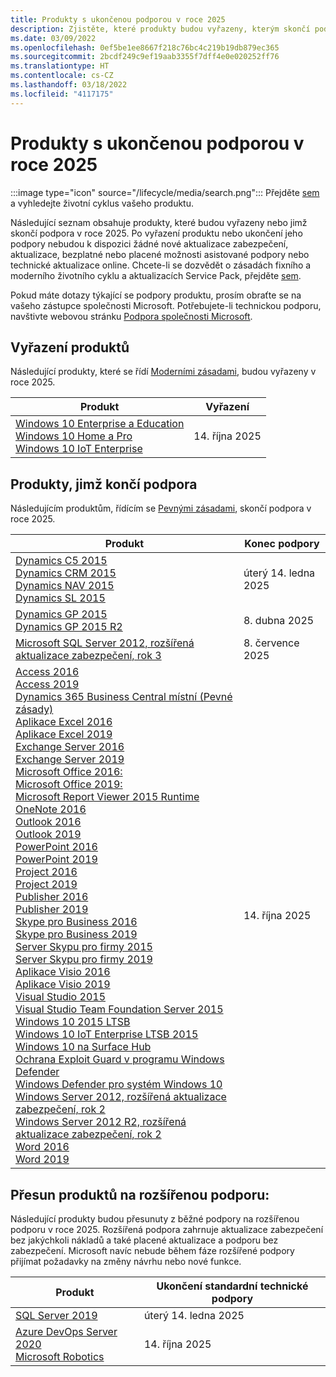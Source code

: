 ```yaml
---
title: Produkty s ukončenou podporou v roce 2025
description: Zjistěte, které produkty budou vyřazeny, kterým skončí podpora nebo přejdou z běžné na rozšířenou podporu v roce 2025.
ms.date: 03/09/2022
ms.openlocfilehash: 0ef5be1ee8667f218c76bc4c219b19db879ec365
ms.sourcegitcommit: 2bcdf249c9ef19aab3355f7dff4e0e020252ff76
ms.translationtype: HT
ms.contentlocale: cs-CZ
ms.lasthandoff: 03/18/2022
ms.locfileid: "4117175"
---
```

# <a name="products-ending-support-in-2025"></a>Produkty s ukončenou podporou v roce 2025

:::image type="icon" source="/lifecycle/media/search.png":::
Přejděte [sem](/lifecycle/products/) a vyhledejte životní cyklus vašeho produktu.

Následující seznam obsahuje produkty, které budou vyřazeny nebo jimž skončí podpora v roce 2025. Po vyřazení produktu nebo ukončení jeho podpory nebudou k dispozici žádné nové aktualizace zabezpečení, aktualizace, bezplatné nebo placené možnosti asistované podpory nebo technické aktualizace online. Chcete-li se dozvědět o zásadách fixního a moderního životního cyklu a aktualizacích Service Pack, přejděte [sem](/lifecycle/overview/product-end-of-support-overview).

Pokud máte dotazy týkající se podpory produktu, prosím obraťte se na vašeho zástupce společnosti Microsoft. Potřebujete-li technickou podporu, navštivte webovou stránku [Podpora společnosti Microsoft](https://support.microsoft.com/contactus/?ws=support).

## <a name="product-retirements"></a>Vyřazení produktů

Následující produkty, které se řídí [Moderními zásadami](/lifecycle/policies/modern), budou vyřazeny v roce 2025.

| Produkt | Vyřazení |
| --- | --- |
| [Windows 10 Enterprise a Education](/lifecycle/products/windows-10-enterprise-and-education?branch=live)<br>[Windows 10 Home a Pro](/lifecycle/products/windows-10-home-and-pro?branch=live)<br>[Windows 10 IoT Enterprise](/lifecycle/products/windows-10-iot-enterprise?branch=live)<br> | 14. října 2025 |




## <a name="products-reaching-end-of-support"></a>Produkty, jimž končí podpora

Následujícím produktům, řídícím se [Pevnými zásadami](/lifecycle/policies/fixed), skončí podpora v roce 2025.

| Produkt | Konec podpory |
| --- | --- |
| [Dynamics C5 2015](/lifecycle/products/dynamics-c5-2015?branch=live)<br>[Dynamics CRM 2015](/lifecycle/products/dynamics-crm-2015?branch=live)<br>[Dynamics NAV 2015](/lifecycle/products/dynamics-nav-2015?branch=live)<br>[Dynamics SL 2015](/lifecycle/products/dynamics-sl-2015?branch=live)<br> | úterý 14. ledna 2025 |
| [Dynamics GP 2015](/lifecycle/products/dynamics-gp-2015?branch=live)<br>[Dynamics GP 2015 R2](/lifecycle/products/dynamics-gp-2015-r2?branch=live)<br> | 8. dubna 2025 |
| [Microsoft SQL Server 2012, rozšířená aktualizace zabezpečení, rok 3](/lifecycle/products/microsoft-sql-server-2012?branch=live)<br> | 8. července 2025 |
| [Access 2016](/lifecycle/products/access-2016?branch=live)<br>[Access 2019](/lifecycle/products/access-2019?branch=live)<br>[Dynamics 365 Business Central místní (Pevné zásady)](/lifecycle/products/dynamics-365-business-central-onpremises-fixed-policy?branch=live)<br>[Aplikace Excel 2016](/lifecycle/products/excel-2016?branch=live)<br>[Aplikace Excel 2019](/lifecycle/products/excel-2019?branch=live)<br>[Exchange Server 2016](/lifecycle/products/exchange-server-2016?branch=live)<br>[Exchange Server 2019](/lifecycle/products/exchange-server-2019?branch=live)<br>[Microsoft Office 2016:](/lifecycle/products/microsoft-office-2016?branch=live)<br>[Microsoft Office 2019:](/lifecycle/products/microsoft-office-2019?branch=live)<br>[Microsoft Report Viewer 2015 Runtime](/lifecycle/products/microsoft-report-viewer-2015-runtime?branch=live)<br>[OneNote 2016](/lifecycle/products/onenote-2016?branch=live)<br>[Outlook 2016](/lifecycle/products/outlook-2016?branch=live)<br>[Outlook 2019](/lifecycle/products/outlook-2019?branch=live)<br>[PowerPoint 2016](/lifecycle/products/powerpoint-2016?branch=live)<br>[PowerPoint 2019](/lifecycle/products/powerpoint-2019?branch=live)<br>[Project 2016](/lifecycle/products/project-2016?branch=live)<br>[Project 2019](/lifecycle/products/project-2019?branch=live)<br>[Publisher 2016](/lifecycle/products/publisher-2016?branch=live)<br>[Publisher 2019](/lifecycle/products/publisher-2019?branch=live)<br>[Skype pro Business 2016](/lifecycle/products/skype-for-business-2016?branch=live)<br>[Skype pro Business 2019](/lifecycle/products/skype-for-business-2019?branch=live)<br>[Server Skypu pro firmy 2015](/lifecycle/products/skype-for-business-server-2015?branch=live)<br>[Server Skypu pro firmy 2019](/lifecycle/products/skype-for-business-server-2019?branch=live)<br>[Aplikace Visio 2016](/lifecycle/products/visio-2016?branch=live)<br>[Aplikace Visio 2019](/lifecycle/products/visio-2019?branch=live)<br>[Visual Studio 2015](/lifecycle/products/visual-studio-2015?branch=live)<br>[Visual Studio Team Foundation Server 2015](/lifecycle/products/visual-studio-team-foundation-server-2015?branch=live)<br>[Windows 10 2015 LTSB](/lifecycle/products/windows-10-2015-ltsb?branch=live)<br>[Windows 10 IoT Enterprise LTSB 2015](/lifecycle/products/windows-10-iot-enterprise-ltsb-2015?branch=live)<br>[Windows 10 na Surface Hub](/lifecycle/products/windows-10-on-surface-hub?branch=live)<br>[Ochrana Exploit Guard v programu Windows Defender](/lifecycle/products/windows-defender-exploit-guard?branch=live)<br>[Windows Defender pro systém Windows 10](/lifecycle/products/windows-defender-for-windows-10?branch=live)<br>[Windows Server 2012, rozšířená aktualizace zabezpečení, rok 2](/lifecycle/products/windows-server-2012?branch=live)<br>[Windows Server 2012 R2, rozšířená aktualizace zabezpečení, rok 2](/lifecycle/products/windows-server-2012-r2?branch=live)<br>[Word 2016](/lifecycle/products/word-2016?branch=live)<br>[Word 2019](/lifecycle/products/word-2019?branch=live)<br> | 14. října 2025 |


## <a name="products-moving-to-extended-support"></a>Přesun produktů na rozšířenou podporu:

Následující produkty budou přesunuty z běžné podpory na rozšířenou podporu v roce 2025. Rozšířená podpora zahrnuje aktualizace zabezpečení bez jakýchkoli nákladů a také placené aktualizace a podporu bez zabezpečení. Microsoft navíc nebude během fáze rozšířené podpory přijímat požadavky na změny návrhu nebo nové funkce.

| Produkt | Ukončení standardní technické podpory |
| --- | --- |
| [SQL Server 2019](/lifecycle/products/sql-server-2019?branch=live)<br> | úterý 14. ledna 2025 |
| [Azure DevOps Server 2020](/lifecycle/products/azure-devops-server-2020?branch=live)<br>[Microsoft Robotics](/lifecycle/products/microsoft-robotics?branch=live)<br> | 14. října 2025 |
